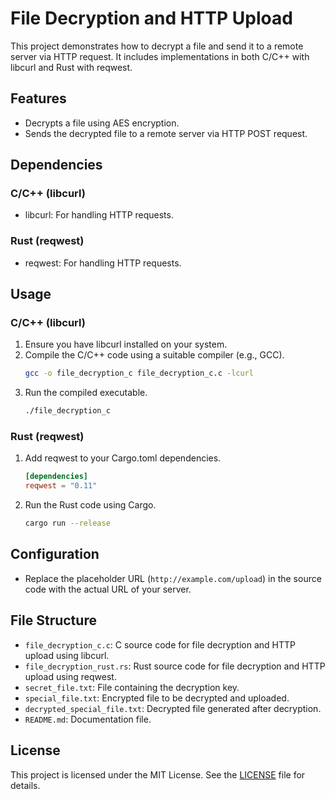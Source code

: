 # File Decryption and HTTP Upload

This project demonstrates how to decrypt a file and send it to a remote server via HTTP request. It includes implementations in both C/C++ with libcurl and Rust with reqwest.

## Features

- Decrypts a file using AES encryption.
- Sends the decrypted file to a remote server via HTTP POST request.

## Dependencies

### C/C++ (libcurl)

- libcurl: For handling HTTP requests.

### Rust (reqwest)

- reqwest: For handling HTTP requests.

## Usage

### C/C++ (libcurl)

1. Ensure you have libcurl installed on your system.
2. Compile the C/C++ code using a suitable compiler (e.g., GCC).
    ```bash
    gcc -o file_decryption_c file_decryption_c.c -lcurl
    ```
3. Run the compiled executable.
    ```bash
    ./file_decryption_c
    ```

### Rust (reqwest)

1. Add reqwest to your Cargo.toml dependencies.
    ```toml
    [dependencies]
    reqwest = "0.11"
    ```
2. Run the Rust code using Cargo.
    ```bash
    cargo run --release
    ```

## Configuration

- Replace the placeholder URL (`http://example.com/upload`) in the source code with the actual URL of your server.

## File Structure

- `file_decryption_c.c`: C source code for file decryption and HTTP upload using libcurl.
- `file_decryption_rust.rs`: Rust source code for file decryption and HTTP upload using reqwest.
- `secret_file.txt`: File containing the decryption key.
- `special_file.txt`: Encrypted file to be decrypted and uploaded.
- `decrypted_special_file.txt`: Decrypted file generated after decryption.
- `README.md`: Documentation file.

## License

This project is licensed under the MIT License. See the [LICENSE](LICENSE) file for details.
